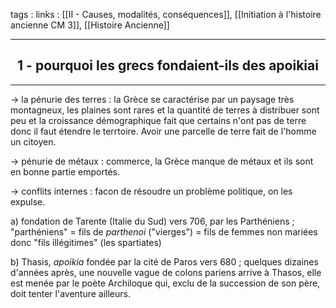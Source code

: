tags : 
links : [[II - Causes, modalités, conséquences]], [[Initiation à l'histoire ancienne CM 3]], [[Histoire Ancienne]]

****

<h2 style="text-align: center;"> 1 - pourquoi les grecs fondaient-ils des apoikiai </h2>

****

-> la pénurie des terres : la Grèce se caractérise par un paysage très montagneux, les plaines sont rares et la quantité de terres à distribuer sont peu et la croissance démographique fait que certains n'ont pas de terre donc il faut étendre le terrtoire. Avoir une parcelle de terre fait de l'homme un citoyen. 

-> pénurie de métaux : commerce, la Grèce manque de métaux et ils sont en bonne partie emportés. 

-> conflits internes : facon de résoudre un problème politique, on les expulse. 

a) fondation de Tarente (Italie du Sud) vers 706, par les Parthéniens ; "parthéniens" = fils de *parthenoi* ("vierges") = fils de femmes non mariées donc "fils illégitimes" (les spartiates)

b) Thasis, *apoikia* fondée par la cité de Paros vers 680 ; quelques dizaines d'années après, une nouvelle vague de colons pariens arrive à Thasos, elle est menée par le poète Archiloque qui, exclu de la succession de son père, doit tenter l'aventure ailleurs.